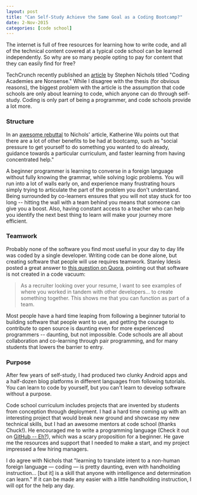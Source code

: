 ```yaml
---
layout: post
title: "Can Self-Study Achieve the Same Goal as a Coding Bootcamp?"
date: 2-Nov-2015
categories: [code school]
---
```


The internet is full of free resources for learning how to write code, and all of the technical content covered at a typical code school can be learned independently. So why are so many people opting to pay for content that they can easily find for free?

TechCrunch recently published an [article](http://techcrunch.com/2015/10/23/coding-academies-are-nonsense/) by Stephen Nichols titled "Coding Academies are Nonsense." While I disagree with the thesis (for obvious reasons), the biggest problem with the article is the assumption that code schools are only about learning to code, which anyone can do through self-study. Coding is only part of being a programmer, and code schools provide a lot more.<!--more-->

### Structure
In an [awesome rebuttal](http://kwugirl.blogspot.com/2015/10/coding-academies-are-not-nonsense-for.html) to Nichols' article, Katherine Wu points out that there are a lot of other benefits to be had at bootcamp, such as "social pressure to get yourself to do something you wanted to do already, guidance towards a particular curriculum, and faster learning from having concentrated help."

A beginner programmer is learning to converse in a foreign language without fully knowing the grammar, while solving logic problems. You will run into a lot of walls early on, and experience many frustrating hours simply trying to articulate the part of the problem you don't understand. Being surrounded by co-learners ensures that you will not stay stuck for too long -- hitting the wall with a team behind you means that someone can give you a boost. Also, having constant access to a teacher who can help you identify the next best thing to learn will make your journey more efficient.

### Teamwork
Probably none of the software you find most useful in your day to day life was coded by a single developer. Writing code can be done alone, but creating software that people will use requires teamwork. Stanley Idesis posted a great answer to [this question on Quora](http://www.quora.com/Programming-Bootcamps/Self-study-vs-Boot-camp-Starting-from-zero-can-self-study-achieve-the-same-goal-become-dev-at-a-decent-west-coast-company-as-attending-a-boot-camp), pointing out that software is not created in a code vacuum:

> As a recruiter looking over your resume, I want to see examples of where you worked in tandem with other developers... to create something together. This shows me that you can function as part of a team.

Most people have a hard time leaping from following a beginner tutorial to building software that people want to use, and getting the courage to contribute to open source is daunting even for more experienced programmers -- daunting, but not impossible. Code schools are all about collaboration and co-learning through pair programming, and for many students that lowers the barrier to entry.

### Purpose
After few years of self-study, I had produced two clunky Android apps and a half-dozen blog platforms in different languages from following tutorials. You can learn to code by yourself, but you can't learn to develop software without a purpose.

Code school curriculum includes projects that are invented by students from conception through deployment. I had a hard time coming up with an interesting project that would break new ground and showcase my new technical skills, but I had an awesome mentors at code school (thanks Chuck!). He encouraged me to write a programming language (Check it out on [GitHub -- Eh?](https://github.com/keighty/eh-)), which was a scary proposition for a beginner. He gave me the resources and support that I needed to make a start, and my project impressed a few hiring managers.

I do agree with Nichols that "learning to translate intent to a non-human foreign language — coding — is pretty daunting, even with handholding instruction... [but it] is a skill that anyone with intelligence and determination can learn." If it can be made any easier with a little handholding instruction, I will opt for the help any day.
